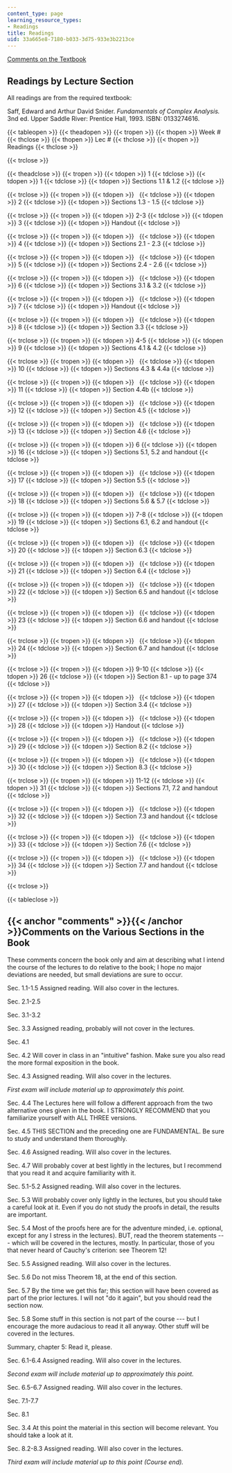 ```yaml
---
content_type: page
learning_resource_types:
- Readings
title: Readings
uid: 33a665e8-7180-b033-3d75-933e3b2213ce
---
```


[Comments on the Textbook](#comments)

Readings by Lecture Section
---------------------------

All readings are from the required textbook:

Saff, Edward and Arthur David Snider. _Fundamentals of Complex Analysis._ 3nd ed. Upper Saddle River: Prentice Hall, 1993. ISBN: 0133274616.

{{< tableopen >}}
{{< theadopen >}}
{{< tropen >}}
{{< thopen >}}
Week #
{{< thclose >}}
{{< thopen >}}
Lec #
{{< thclose >}}
{{< thopen >}}
Readings
{{< thclose >}}

{{< trclose >}}

{{< theadclose >}}
{{< tropen >}}
{{< tdopen >}}
1
{{< tdclose >}}
{{< tdopen >}}
1
{{< tdclose >}}
{{< tdopen >}}
Sections 1.1 & 1.2
{{< tdclose >}}

{{< trclose >}}
{{< tropen >}}
{{< tdopen >}}
 
{{< tdclose >}}
{{< tdopen >}}
2
{{< tdclose >}}
{{< tdopen >}}
Sections 1.3 - 1.5
{{< tdclose >}}

{{< trclose >}}
{{< tropen >}}
{{< tdopen >}}
2-3
{{< tdclose >}}
{{< tdopen >}}
3
{{< tdclose >}}
{{< tdopen >}}
Handout
{{< tdclose >}}

{{< trclose >}}
{{< tropen >}}
{{< tdopen >}}
 
{{< tdclose >}}
{{< tdopen >}}
4
{{< tdclose >}}
{{< tdopen >}}
Sections 2.1 - 2.3
{{< tdclose >}}

{{< trclose >}}
{{< tropen >}}
{{< tdopen >}}
 
{{< tdclose >}}
{{< tdopen >}}
5
{{< tdclose >}}
{{< tdopen >}}
Sections 2.4 - 2.6
{{< tdclose >}}

{{< trclose >}}
{{< tropen >}}
{{< tdopen >}}
 
{{< tdclose >}}
{{< tdopen >}}
6
{{< tdclose >}}
{{< tdopen >}}
Sections 3.1 & 3.2
{{< tdclose >}}

{{< trclose >}}
{{< tropen >}}
{{< tdopen >}}
 
{{< tdclose >}}
{{< tdopen >}}
7
{{< tdclose >}}
{{< tdopen >}}
Handout
{{< tdclose >}}

{{< trclose >}}
{{< tropen >}}
{{< tdopen >}}
 
{{< tdclose >}}
{{< tdopen >}}
8
{{< tdclose >}}
{{< tdopen >}}
Section 3.3
{{< tdclose >}}

{{< trclose >}}
{{< tropen >}}
{{< tdopen >}}
4-5
{{< tdclose >}}
{{< tdopen >}}
9
{{< tdclose >}}
{{< tdopen >}}
Sections 4.1 & 4.2
{{< tdclose >}}

{{< trclose >}}
{{< tropen >}}
{{< tdopen >}}
 
{{< tdclose >}}
{{< tdopen >}}
10
{{< tdclose >}}
{{< tdopen >}}
Sections 4.3 & 4.4a
{{< tdclose >}}

{{< trclose >}}
{{< tropen >}}
{{< tdopen >}}
 
{{< tdclose >}}
{{< tdopen >}}
11
{{< tdclose >}}
{{< tdopen >}}
Section 4.4b
{{< tdclose >}}

{{< trclose >}}
{{< tropen >}}
{{< tdopen >}}
 
{{< tdclose >}}
{{< tdopen >}}
12
{{< tdclose >}}
{{< tdopen >}}
Section 4.5
{{< tdclose >}}

{{< trclose >}}
{{< tropen >}}
{{< tdopen >}}
 
{{< tdclose >}}
{{< tdopen >}}
13
{{< tdclose >}}
{{< tdopen >}}
Section 4.6
{{< tdclose >}}

{{< trclose >}}
{{< tropen >}}
{{< tdopen >}}
6
{{< tdclose >}}
{{< tdopen >}}
16
{{< tdclose >}}
{{< tdopen >}}
Sections 5.1, 5.2 and handout
{{< tdclose >}}

{{< trclose >}}
{{< tropen >}}
{{< tdopen >}}
 
{{< tdclose >}}
{{< tdopen >}}
17
{{< tdclose >}}
{{< tdopen >}}
Section 5.5
{{< tdclose >}}

{{< trclose >}}
{{< tropen >}}
{{< tdopen >}}
 
{{< tdclose >}}
{{< tdopen >}}
18
{{< tdclose >}}
{{< tdopen >}}
Sections 5.6 & 5.7
{{< tdclose >}}

{{< trclose >}}
{{< tropen >}}
{{< tdopen >}}
7-8
{{< tdclose >}}
{{< tdopen >}}
19
{{< tdclose >}}
{{< tdopen >}}
Sections 6.1, 6.2 and handout
{{< tdclose >}}

{{< trclose >}}
{{< tropen >}}
{{< tdopen >}}
 
{{< tdclose >}}
{{< tdopen >}}
20
{{< tdclose >}}
{{< tdopen >}}
Section 6.3
{{< tdclose >}}

{{< trclose >}}
{{< tropen >}}
{{< tdopen >}}
 
{{< tdclose >}}
{{< tdopen >}}
21
{{< tdclose >}}
{{< tdopen >}}
Section 6.4
{{< tdclose >}}

{{< trclose >}}
{{< tropen >}}
{{< tdopen >}}
 
{{< tdclose >}}
{{< tdopen >}}
22
{{< tdclose >}}
{{< tdopen >}}
Section 6.5 and handout
{{< tdclose >}}

{{< trclose >}}
{{< tropen >}}
{{< tdopen >}}
 
{{< tdclose >}}
{{< tdopen >}}
23
{{< tdclose >}}
{{< tdopen >}}
Section 6.6 and handout
{{< tdclose >}}

{{< trclose >}}
{{< tropen >}}
{{< tdopen >}}
 
{{< tdclose >}}
{{< tdopen >}}
24
{{< tdclose >}}
{{< tdopen >}}
Section 6.7 and handout
{{< tdclose >}}

{{< trclose >}}
{{< tropen >}}
{{< tdopen >}}
9-10
{{< tdclose >}}
{{< tdopen >}}
26
{{< tdclose >}}
{{< tdopen >}}
Section 8.1 - up to page 374
{{< tdclose >}}

{{< trclose >}}
{{< tropen >}}
{{< tdopen >}}
 
{{< tdclose >}}
{{< tdopen >}}
27
{{< tdclose >}}
{{< tdopen >}}
Section 3.4
{{< tdclose >}}

{{< trclose >}}
{{< tropen >}}
{{< tdopen >}}
 
{{< tdclose >}}
{{< tdopen >}}
28
{{< tdclose >}}
{{< tdopen >}}
Handout
{{< tdclose >}}

{{< trclose >}}
{{< tropen >}}
{{< tdopen >}}
 
{{< tdclose >}}
{{< tdopen >}}
29
{{< tdclose >}}
{{< tdopen >}}
Section 8.2
{{< tdclose >}}

{{< trclose >}}
{{< tropen >}}
{{< tdopen >}}
 
{{< tdclose >}}
{{< tdopen >}}
30
{{< tdclose >}}
{{< tdopen >}}
Section 8.3
{{< tdclose >}}

{{< trclose >}}
{{< tropen >}}
{{< tdopen >}}
11-12
{{< tdclose >}}
{{< tdopen >}}
31
{{< tdclose >}}
{{< tdopen >}}
Sections 7.1, 7.2 and handout
{{< tdclose >}}

{{< trclose >}}
{{< tropen >}}
{{< tdopen >}}
 
{{< tdclose >}}
{{< tdopen >}}
32
{{< tdclose >}}
{{< tdopen >}}
Section 7.3 and handout
{{< tdclose >}}

{{< trclose >}}
{{< tropen >}}
{{< tdopen >}}
 
{{< tdclose >}}
{{< tdopen >}}
33
{{< tdclose >}}
{{< tdopen >}}
Section 7.6
{{< tdclose >}}

{{< trclose >}}
{{< tropen >}}
{{< tdopen >}}
 
{{< tdclose >}}
{{< tdopen >}}
34
{{< tdclose >}}
{{< tdopen >}}
Section 7.7 and handout
{{< tdclose >}}

{{< trclose >}}

{{< tableclose >}}

{{< anchor "comments" >}}{{< /anchor >}}Comments on the Various Sections in the Book
------------------------------------------------------------------------------------

These comments concern the book only and aim at describing what I intend the course of the lectures to do relative to the book; I hope no major deviations are needed, but small deviations are sure to occur.

Sec. 1.1-1.5 Assigned reading. Will also cover in the lectures.

Sec. 2.1-2.5

Sec. 3.1-3.2

Sec. 3.3 Assigned reading, probably will not cover in the lectures.

Sec. 4.1

Sec. 4.2 Will cover in class in an "intuitive" fashion. Make sure you also read the more formal exposition in the book.

Sec. 4.3 Assigned reading. Will also cover in the lectures.

_First exam will include material up to approximately this point._

Sec. 4.4 The Lectures here will follow a different approach from the two alternative ones given in the book. I STRONGLY RECOMMEND that you familiarize yourself with ALL THREE versions.

Sec. 4.5 THIS SECTION and the preceding one are FUNDAMENTAL. Be sure to study and understand them thoroughly.

Sec. 4.6 Assigned reading. Will also cover in the lectures.

Sec. 4.7 Will probably cover at best lightly in the lectures, but I recommend that you read it and acquire familiarity with it.

Sec. 5.1-5.2 Assigned reading. Will also cover in the lectures.

Sec. 5.3 Will probably cover only lightly in the lectures, but you should take a careful look at it. Even if you do not study the proofs in detail, the results are important.

Sec. 5.4 Most of the proofs here are for the adventure minded, i.e. optional, except for any I stress in the lectures). BUT, read the theorem statements --- which will be covered in the lectures, mostly. In particular, those of you that never heard of Cauchy's criterion: see Theorem 12!

Sec. 5.5 Assigned reading. Will also cover in the lectures.

Sec. 5.6 Do not miss Theorem 18, at the end of this section.

Sec. 5.7 By the time we get this far; this section will have been covered as part of the prior lectures. I will not "do it again", but you should read the section now.

Sec. 5.8 Some stuff in this section is not part of the course --- but I encourage the more audacious to read it all anyway. Other stuff will be covered in the lectures.

Summary, chapter 5: Read it, please.

Sec. 6.1-6.4 Assigned reading. Will also cover in the lectures.

_Second exam will include material up to approximately this point._

Sec. 6.5-6.7 Assigned reading. Will also cover in the lectures.

Sec. 7.1-7.7

Sec. 8.1

Sec. 3.4 At this point the material in this section will become relevant. You should take a look at it.

Sec. 8.2-8.3 Assigned reading. Will also cover in the lectures.

_Third exam will include material up to this point (Course end)._